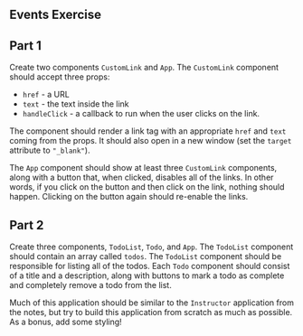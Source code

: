 ## Events Exercise

## Part 1

Create two components `CustomLink` and `App`. The `CustomLink` component should accept three props:

- `href` - a URL
- `text` - the text inside the link
- `handleClick` - a callback to run when the user clicks on the link.

The component should render a link tag with an appropriate `href` and `text` coming from the props. It should also open in a new window (set the `target` attribute to `"_blank"`).

The `App` component should show at least three `CustomLink` components, along with a button that, when clicked, disables all of the links. In other words, if you click on the button and then click on the link, nothing should happen. Clicking on the button again should re-enable the links.

## Part 2

Create three components, `TodoList`, `Todo`, and `App`. The `TodoList` component should contain an array called `todos`. The `TodoList` component should be responsible for listing all of the todos. Each `Todo` component should consist of a title and a description, along with buttons to mark a todo as complete and completely remove a todo from the list.

Much of this application should be similar to the `Instructor` application from the notes, but try to build this application from scratch as much as possible. As a bonus, add some styling!